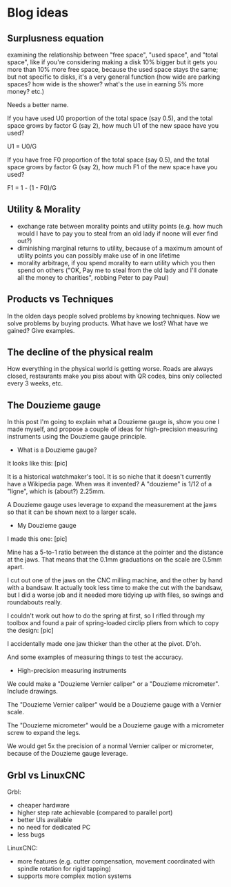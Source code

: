 # Blog ideas

## Surplusness equation

examining the relationship between "free space", "used space", and "total space", like if you're considering
making a disk 10% bigger but it gets you more than 10% more free space, because the used space stays the same;
but not specific to disks, it's a very general function (how wide are parking spaces? how wide is the shower? what's
the use in earning 5% more money? etc.)

Needs a better name.

If you have used U0 proportion of the total space (say 0.5), and the total space grows by factor G (say 2),
how much U1 of the new space have you used?

U1 = U0/G

If you have free F0 proportion of the total space (say 0.5), and the total space grows by factor G (say 2),
how much F1 of the new space have you used?

F1 = 1 - (1 - F0)/G

## Utility & Morality

* exchange rate between morality points and utility points (e.g. how much would I have to pay you to steal from an old lady if noone will ever find out?)
* diminishing marginal returns to utility, because of a maximum amount of utility points you can possibly make use of in one lifetime
* morality arbitrage, if you spend morality to earn utility which you then spend on others ("OK, Pay me to steal from the old lady and I'll donate all the money to charities", robbing Peter to pay Paul)


## Products vs Techniques

In the olden days people solved problems by knowing techniques. Now we solve problems by buying products.
What have we lost? What have we gained? Give examples.

## The decline of the physical realm

How everything in the physical world is getting worse. Roads are always closed, restaurants make you piss
about with QR codes, bins only collected every 3 weeks, etc.

## The Douzieme gauge

In this post I'm going to explain what a Douzieme gauge is, show you one I made myself, and propose
a couple of ideas for high-precision measuring instruments using the Douzieme gauge principle.

* What is a Douzieme gauge?

It looks like this: [pic]

It is a historical watchmaker's tool. It is so niche that it doesn't currently have a Wikipedia page.
When was it invented? A "douzieme" is 1/12 of a "ligne", which is (about?) 2.25mm.

A Douzieme gauge uses leverage to expand the measurement at the jaws so that it can be shown next to
a larger scale.

* My Douzieme gauge

I made this one: [pic]

Mine has a 5-to-1 ratio between the distance at the pointer and the distance at the jaws. That means that
the 0.1mm graduations on the scale are 0.5mm apart.

I cut out one of the jaws on the CNC milling machine, and the other by hand with a bandsaw. It actually took less time
to make the cut with the bandsaw, but I did a worse job and it needed more tidying up with files, so swings and roundabouts really.

I couldn't work out how to do the spring at first, so I rifled through my toolbox and found a pair of spring-loaded circlip
pliers from which to copy the design: [pic]

I accidentally made one jaw thicker than the other at the pivot. D'oh.

And some examples of measuring things to test the accuracy.

* High-precision measuring instruments

We could make a "Douzieme Vernier caliper" or a "Douzieme micrometer". Include drawings.

The "Douzieme Vernier caliper" would be a Douzieme gauge with a Vernier scale.

The "Douzieme micrometer" would be a Douzieme gauge with a micrometer screw to expand the legs.

We would get 5x the precision of a normal Vernier caliper or micrometer, because of the Douzieme gauge leverage.

## Grbl vs LinuxCNC

Grbl:

* cheaper hardware
* higher step rate achievable (compared to parallel port)
* better UIs available
* no need for dedicated PC
* less bugs

LinuxCNC:

* more features (e.g. cutter compensation, movement coordinated with spindle rotation for rigid tapping)
* supports more complex motion systems
